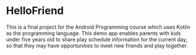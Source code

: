 # HelloFriend

This is a final project for the Android Programming course which uses Kotlin as the programming language. This demo app enables parents with kids under five years old to share play schedule information for the current day, so that they may have opportunities to meet new friends and play together.
